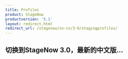 ```yaml
---
title: Profiles
product: StageNow
productversion: '5.1'
layout: redirect.html
redirect_url: /stagenow/sn-cn/3-0/stagingprofiles/
---
```


## 切换到StageNow 3.0，最新的中文版...
